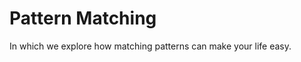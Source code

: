 Pattern Matching
================

In which we explore how matching patterns can make your life easy.